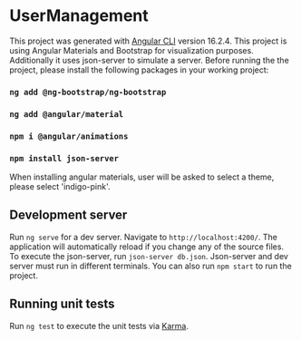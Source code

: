 # UserManagement

This project was generated with [Angular CLI](https://github.com/angular/angular-cli) version 16.2.4.
This project is using Angular Materials and Bootstrap for visualization purposes. Additionally it uses json-server to simulate a server. Before running the the project, please install the following packages in your working project:

### `ng add @ng-bootstrap/ng-bootstrap`
### `ng add @angular/material`
### `npm i @angular/animations`
### `npm install json-server`

When installing angular materials, user will be asked to select a theme, please select 'indigo-pink'.

## Development server

Run `ng serve` for a dev server. Navigate to `http://localhost:4200/`. The application will automatically reload if you change any of the source files.
To execute the json-server, run `json-server db.json`. Json-server and dev server must run in different terminals.
You can also run `npm start` to run the project.


## Running unit tests

Run `ng test` to execute the unit tests via [Karma](https://karma-runner.github.io).

